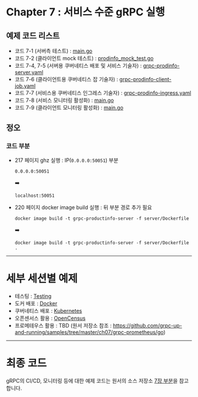 # Chapter 7 : 서비스 수준 gRPC 실행

## 예제 코드 리스트
- 코드 7-1 (서버측 테스트) : [main.go](01-Testing/productinfo/server/main_test.go)
- 코드 7-2 (클라이언트 mock 테스트) : [prodinfo_mock_test.go](01-Testing/productinfo/client/mock_prodinfo/prodinfo_mock_test.go)
- 코드 7-4, 7-5 (서버용 쿠버네티스 배포 및 서비스 기술자) : [grpc-prodinfo-server.yaml](03-Kubernetes/productinfo/server/grpc-prodinfo-server.yaml)
- 코드 7-6 (클라이언트용 쿠버네티스 잡 기술자) : [grpc-prodinfo-client-job.yaml](03-Kubernetes/productinfo/client/grpc-prodinfo-client-job.yaml)
- 코드 7-7 (서비스용 쿠버네티스 인그레스 기술자) : [grpc-prodinfo-ingress.yaml](03-Kubernetes/productinfo/ingress/grpc-prodinfo-ingress.yaml)
- 코드 7-8 (서비스 모니터링 활성화) : [main.go](04-OpenCensus/productinfo/server/main.go)
- 코드 7-9 (클라이언트 모니터링 활성화) : [main.go](04-OpenCensus/productinfo/client/main.go)

## 정오
### 코드 부분
- 217 페이지 ghz 실행 : IP(`0.0.0.0:50051`) 부분  
    ```
    0.0.0.0:50051
    ```
    :arrow_right:
    ```
    localhost:50051
    ```
- 220 페이지 docker image build 실행 : 뒤 부분 경로 추가 필요  
    ```
    docker image build -t grpc-productinfo-server -f server/Dockerfile
    ```
    :arrow_right:
    ```
    docker image build -t grpc-productinfo-server -f server/Dockerfile .
    ```
---
# 세부 세션별 예제

* 테스팅 : [Testing](./01-Testing)
* 도커 배포 : [Docker](./02-Docker)
* 쿠버네티스 배포 : [Kubernetes](./03-Kubernetes)
* 오픈센서스 활용 : [OpenCensus](./04-OpenCensus)
* 프로메테우스 활용 : TBD (원서 저장소 참조 : https://github.com/grpc-up-and-running/samples/tree/master/ch07/grpc-prometheus/go)

---
# 최종 코드

gRPC의 CI/CD, 모니터링 등에 대한 예제 코드는 원서의 소스 저장소 [7장 부분](https://github.com/grpc-up-and-running/samples/tree/master/ch07)을 참고합니다.
